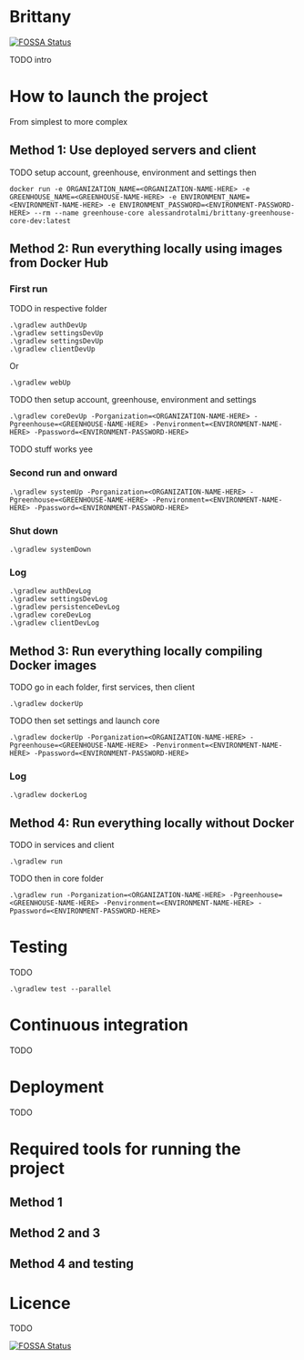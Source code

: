# Brittany
[![FOSSA Status](https://app.fossa.com/api/projects/git%2Bgithub.com%2FTale152%2Fbrittany.svg?type=shield)](https://app.fossa.com/projects/git%2Bgithub.com%2FTale152%2Fbrittany?ref=badge_shield)

TODO intro

# How to launch the project
From simplest to more complex

## Method 1: Use deployed servers and client
TODO setup account, greenhouse, environment and settings then
```
docker run -e ORGANIZATION_NAME=<ORGANIZATION-NAME-HERE> -e GREENHOUSE_NAME=<GREENHOUSE-NAME-HERE> -e ENVIRONMENT_NAME=<ENVIRONMENT-NAME-HERE> -e ENVIRONMENT_PASSWORD=<ENVIRONMENT-PASSWORD-HERE> --rm --name greenhouse-core alessandrotalmi/brittany-greenhouse-core-dev:latest
```

## Method 2: Run everything locally using images from Docker Hub

### First run
TODO in respective folder
```
.\gradlew authDevUp
.\gradlew settingsDevUp
.\gradlew settingsDevUp
.\gradlew clientDevUp
```
Or
```
.\gradlew webUp
```
TODO then setup account, greenhouse, environment and settings
```
.\gradlew coreDevUp -Porganization=<ORGANIZATION-NAME-HERE> -Pgreenhouse=<GREENHOUSE-NAME-HERE> -Penvironment=<ENVIRONMENT-NAME-HERE> -Ppassword=<ENVIRONMENT-PASSWORD-HERE>
```
TODO stuff works yee

### Second run and onward

```
.\gradlew systemUp -Porganization=<ORGANIZATION-NAME-HERE> -Pgreenhouse=<GREENHOUSE-NAME-HERE> -Penvironment=<ENVIRONMENT-NAME-HERE> -Ppassword=<ENVIRONMENT-PASSWORD-HERE>
```

### Shut down
```
.\gradlew systemDown
```

### Log
```
.\gradlew authDevLog
.\gradlew settingsDevLog
.\gradlew persistenceDevLog
.\gradlew coreDevLog
.\gradlew clientDevLog
```

## Method 3: Run everything locally compiling Docker images
TODO go in each folder, first services, then client
```
.\gradlew dockerUp
```
TODO then set settings and launch core
```
.\gradlew dockerUp -Porganization=<ORGANIZATION-NAME-HERE> -Pgreenhouse=<GREENHOUSE-NAME-HERE> -Penvironment=<ENVIRONMENT-NAME-HERE> -Ppassword=<ENVIRONMENT-PASSWORD-HERE>
```
### Log

```
.\gradlew dockerLog
```

## Method 4: Run everything locally without Docker
TODO in services and client 
```
.\gradlew run
```
TODO then in core folder
```
.\gradlew run -Porganization=<ORGANIZATION-NAME-HERE> -Pgreenhouse=<GREENHOUSE-NAME-HERE> -Penvironment=<ENVIRONMENT-NAME-HERE> -Ppassword=<ENVIRONMENT-PASSWORD-HERE>
```

# Testing
TODO
```
.\gradlew test --parallel
```

# Continuous integration
TODO

# Deployment
TODO

# Required tools for running the project
## Method 1
## Method 2 and 3
## Method 4 and testing

# Licence
TODO

[![FOSSA Status](https://app.fossa.com/api/projects/git%2Bgithub.com%2FTale152%2Fbrittany.svg?type=large)](https://app.fossa.com/projects/git%2Bgithub.com%2FTale152%2Fbrittany?ref=badge_large)